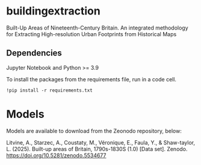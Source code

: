 # buildingextraction
Built-Up Areas of Nineteenth-Century Britain. An integrated methodology for Extracting High-resolution Urban Footprints from Historical Maps

## Dependencies
Jupyter Notebook and Python >= 3.9

To install the packages from the requirements file, run in a code cell.
```
!pip install -r requirements.txt
```

# Models
Models are available to download from the Zeonodo repository, below:

Litvine, A., Starzec, A., Coustaty, M., Véronique, E., Faula, Y., & Shaw-taylor, L. (2025). Built-up areas of Britain, 1790s-1830S (1.0) [Data set]. Zenodo. https://doi.org/10.5281/zenodo.5534677


